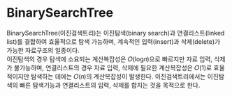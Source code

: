 # BinarySearchTree

BinarySearchTree(이진검색트리)는 이진탐색(binary search)과 연결리스트(linked list)를 결합하여 효율적으로 탐색 가능하며, 계속적인 입력(insert)과 삭제(delete)가 가능한 자료구조의 일종이다.  
이진탐색의 경우 탐색에 소요되는 계산복잡성은 𝑂(log𝑛)으로 빠르지만 자료 입력, 삭제가 불가능하며, 연결리스트의 경우 자료 입력, 삭제에 필요한 계산복잡성은 𝑂(1)로 효율적이지만 탐색하는 데에는 𝑂(𝑛)의 계산복잡성이 발생한다. 이진검색트리에서는 이진탐색의 빠른 탐색기능과 연결리스트의 입력, 삭제를 합치는 것을 목적으로 한다.
